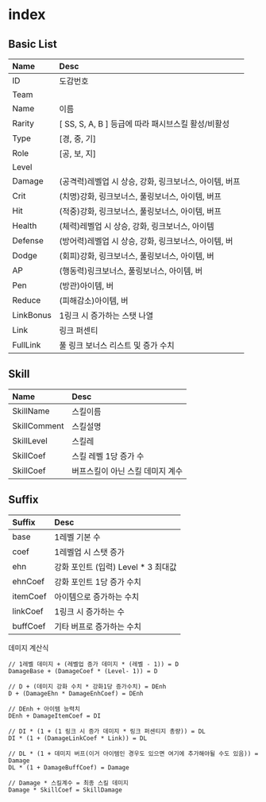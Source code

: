 # index

## Basic List

| Name | Desc |
| :--- | :--- |
| ID | 도감번호 |
| Team |  |
| Name | 이름 |
| Rarity | \[ SS, S, A, B \] 등급에 따라 패시브스킬 활성/비활성 |
| Type | \[경, 중, 기\] |
| Role | \[공, 보, 지\] |
| Level |  |
| Damage | \(공격력\)레벨업 시 상승, 강화, 링크보너스, 아이템, 버프 |
| Crit | \(치명\)강화, 링크보너스, 풀링보너스, 아이템, 버프 |
| Hit | \(적중\)강화, 링크보너스, 풀링보너스, 아이템, 버프 |
| Health | \(체력\)레벨업 시 상승, 강화, 링크보너스, 아이템 |
| Defense | \(방어력\)레벨업 시 상승, 강화, 링크보너스, 아이템, 버 |
| Dodge | \(회피\)강화, 링크보너스, 풀링보너스, 아이템, 버 |
| AP | \(행동력\)링크보너스, 풀링보너스, 아이템, 버 |
| Pen | \(방관\)아이템, 버 |
| Reduce | \(피해감소\)아이템, 버 |
| LinkBonus | 1링크 시 증가하는 스탯 나열 |
| Link | 링크 퍼센티 |
| FullLink | 풀 링크 보너스 리스트 및 증가 수치 |

## Skill

| Name | Desc |
| :--- | :--- |
| SkillName | 스킬이름 |
| SkillComment | 스킬설명 |
| SkillLevel | 스킬레 |
| SkillCoef | 스킬 레벨 1당 증가 수 |
| SkillCoef | 버프스킬이 아닌 스킬 데미지 계수 |

## Suffix

| Suffix | Desc |
| :--- | :--- |
| base | 1레벨 기본 수 |
| coef | 1레벨업 시 스탯 증가 |
| ehn | 강화 포인트 \(입력\) Level \* 3 최대값 |
| ehnCoef | 강화 포인트 1당 증가 수치 |
| itemCoef | 아이템으로 증가하는 수치 |
| linkCoef | 1링크 시 증가하는 수 |
| buffCoef | 기타 버프로 증가하는 수치 |

데미지 계산식

```text
// 1레벨 데미지 + (레벨업 증가 데미지 * (레벨 - 1)) = D
DamageBase + (DamageCoef * (Level- 1)) = D

// D + (데미지 강화 수치 * 강화1당 증가수치) = DEnh
D + (DamageEhn * DamageEnhCoef) = DEnh

// DEnh + 아이템 능력치
DEnh + DamageItemCoef = DI

// DI * (1 + (1 링크 시 증가 데미지 * 링크 퍼센티지 총량)) = DL
DI * (1 + (DamageLinkCoef * Link)) = DL

// DL * (1 + 데미지 버프(이거 아이템인 경우도 있으면 여기에 추가해야될 수도 있음)) = Damage
DL * (1 + DamageBuffCoef) = Damage

// Damage * 스킬계수 = 최종 스킬 데미지
Damage * SkillCoef = SkillDamage
```


